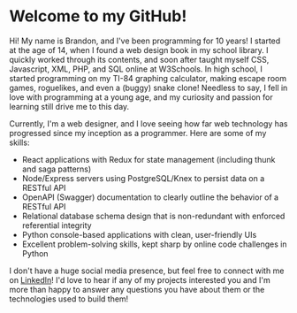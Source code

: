 # Welcome to my GitHub!

Hi! My name is Brandon, and I've been programming for 10 years! I started at the age of 14, when I found a web design book in my school library. I quickly worked through its contents, and soon after taught myself CSS, Javascript, XML, PHP, and SQL online at W3Schools. In high school, I started programming on my TI-84 graphing calculator, making escape room games, roguelikes, and even a (buggy) snake clone! Needless to say, I fell in love with programming at a young age, and my curiosity and passion for learning still drive me to this day.

Currently, I'm a web designer, and I love seeing how far web technology has progressed since my inception as a programmer. Here are some of my skills:

* React applications with Redux for state management (including thunk and saga patterns)
* Node/Express servers using PostgreSQL/Knex to persist data on a RESTful API
* OpenAPI (Swagger) documentation to clearly outline the behavior of a RESTful API
* Relational database schema design that is non-redundant with enforced referential integrity
* Python console-based applications with clean, user-friendly UIs
* Excellent problem-solving skills, kept sharp by online code challenges in Python

I don't have a huge social media presence, but feel free to connect with me on [LinkedIn](http://www.linkedin.com/in/bramirez96)! I'd love to hear if any of my projects interested you and I'm more than happy to answer any questions you have about them or the technologies used to build them!
